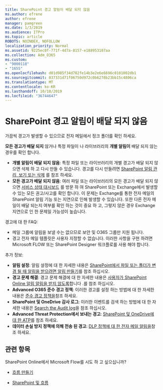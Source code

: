 ```yaml
---
title: SharePoint 경고 알림이 배달 되지 않음
ms.author: efrene
author: efrene
manager: pamgreen
ms.date: 1/3/2019
ms.audience: ITPro
ms.topic: article
ROBOTS: NOINDEX, NOFOLLOW
localization_priority: Normal
ms.assetid: 9225ec0f-771f-4d7a-8157-e188953107aa
ms.collection: Adm_O365
ms.custom:
- "9000118"
- "1655"
ms.openlocfilehash: d01d985f34d782fe14b3e2e6e6696c0101002db1
ms.sourcegitcommit: 037331d71f06750d972c0b6278b23bb15c4806ca
ms.translationtype: MT
ms.contentlocale: ko-KR
ms.lasthandoff: 10/18/2019
ms.locfileid: "36744647"
---
```

# <a name="sharepoint-alert-notifications-not-delivered"></a>SharePoint 경고 알림이 배달 되지 않음

가끔씩 경고가 발생할 수 있으므로 전자 메일에서 정크 폴더를 확인 하세요.

**모든 경고가 배달 되지** 않거나 특정 파일이 나 라이브러리의 **개별 알림이** 배달 되지 않는 경우를 확인 합니다.

- **개별 알림이 배달 되지 않음**: 특정 파일 또는 라이브러리의 개별 경고가 배달 되지 않으면 삭제 하 고 다시 만들 수 있습니다. 경고를 다시 만들려면 [SharePoint 알림 관리, 보기 또는 삭제](https://support.office.com/article/manage-view-or-delete-sharepoint-alerts-99dfb19c-9a90-4a8c-aba1-aa8c8afb0de2?ui=en-US&rs=&ad=US#ID0EAADAAA=Online) 를 참조 하세요.
- **모든 경고가 배달 되지 않음**: 여러 파일 또는 라이브러리의 모든 경고가 배달 되지 않으면 [서비스 상태 대시보드](https://admin.microsoft.com/AdminPortal/Home#/servicehealth) 를 방문 하 여 SharePoint 또는 Exchange에서 발생할 수 있는 모든 권고/사고를 확인 합니다. 이 문제는 Exchange를 통한 전자 메일의 SharePoint 알림 기능 또는 지연으로 인해 발생할 수 있습니다. 또한 다른 전자 메일이 배달 되는지 여부를 확인 하는 것이 중요 하 고, 그렇지 않은 경우 Exchange 지연으로 인 한 문제일 가능성이 높습니다.

경고에 대 한 FAQ:

- 메일 그룹에 알림을 보낼 수는 없으므로 보안 및 O365 그룹만 지원 됩니다.
- 경고 전자 메일 템플릿은 사용자 지정할 수 없습니다. 이러한 사항을 구현 하려면 Microsoft FLOW 또는 SharePoint Designer 워크플로를 사용 해야 합니다.

추가 정보:

- **알림 설정**: 알림 설정에 대 한 자세한 내용은 [SharePoint에서 파일 또는 폴더가 변경 될 때 알림을 받으려면 알림 만들기](https://support.office.com/article/create-an-alert-to-get-notified-when-a-file-or-folder-changes-in-sharepoint-e5a79e7b-a146-46da-a9ef-d65409ba8918)를 참조 하십시오.
- **경고 문제 해결**: 경고 문제 해결에 대 한 자세한 내용은 [사용자가 SharePoint Online 알림 알림을 받지 않도록](https://docs.microsoft.com/sharepoint/support/sites/no-alert-notifications)합니다 .를 참조 하십시오.
- **Advanced O365 준수 경고 정책**: 이러한 경고를 설정 하는 방법에 대 한 자세한 내용은 [준수 경고 정책을](https://docs.microsoft.com/office365/securitycompliance/alert-policies)참조 하세요.
- **SharePoint 및 OneDrive 감사 로그**: 이러한 이벤트를 검색 하는 방법에 대 한 자세한 내용은 [Search the Audit log](https://docs.microsoft.com/office365/securitycompliance/search-the-audit-log-in-security-and-compliance#search-the-audit-log)을 참조 하십시오.
- **Advanced Threat Protection에서 보내는 경고**: [SharePoint 및 OneDrive에 대 한 ATP](https://docs.microsoft.com/office365/securitycompliance/atp-for-spo-odb-and-teams)를 참조 하세요.
- **데이터 손실 방지 정책에 의해 전송 된 경고**: [DLP 정책에 대 한 전자 메일 알림을](https://docs.microsoft.com/office365/securitycompliance/use-notifications-and-policy-tips)참조 하세요.

## <a name="related-topics"></a>관련 항목

SharePoint Online에서 Microsoft Flow를 시도 하 고 싶으십니까?

- [흐름 만들기](https://support.office.com/article/a9c3e03b-0654-46af-a254-20252e580d01)

- [SharePoint 및 흐름](https://flow.microsoft.com//blog/sharepoint-and-flow/)
